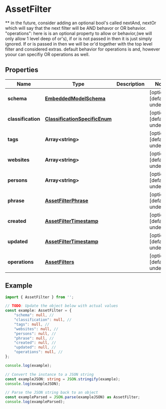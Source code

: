 
# AssetFilter

** in the future, consider adding an optional bool\'s called nextAnd, nextOr which will say that the next filter will be  AND behavor or OR behavior.  \"operations\": here is is an optional property to allow or behavior,(we will only allow 1 level deep of or\'s), if or is not passed in then it is just simply ignored. If or is passed in then we will be or\'d together with the top level filter and considered extras. default behavior for operations is and, however yoour can specifiy OR operations as well.

## Properties

Name | Type | Description | Notes
------------ | ------------- | ------------- | -------------
**schema** | [**EmbeddedModelSchema**](EmbeddedModelSchema) |  | [optional] [default to undefined]
**classification** | [**ClassificationSpecificEnum**](ClassificationSpecificEnum) |  | [optional] [default to undefined]
**tags** | **Array&lt;string&gt;** |  | [optional] [default to undefined]
**websites** | **Array&lt;string&gt;** |  | [optional] [default to undefined]
**persons** | **Array&lt;string&gt;** |  | [optional] [default to undefined]
**phrase** | [**AssetFilterPhrase**](AssetFilterPhrase) |  | [optional] [default to undefined]
**created** | [**AssetFilterTimestamp**](AssetFilterTimestamp) |  | [optional] [default to undefined]
**updated** | [**AssetFilterTimestamp**](AssetFilterTimestamp) |  | [optional] [default to undefined]
**operations** | [**AssetFilters**](AssetFilters) |  | [optional] [default to undefined]

## Example

```typescript
import { AssetFilter } from '';

// TODO: Update the object below with actual values
const example: AssetFilter = {
    "schema": null, // 
    "classification": null, // 
    "tags": null, // 
    "websites": null, // 
    "persons": null, // 
    "phrase": null, // 
    "created": null, // 
    "updated": null, // 
    "operations": null, // 
};

console.log(example);

// Convert the instance to a JSON string
const exampleJSON: string = JSON.stringify(example);
console.log(exampleJSON);

// Parse the JSON string back to an object
const exampleParsed = JSON.parse(exampleJSON) as AssetFilter;
console.log(exampleParsed);
```




